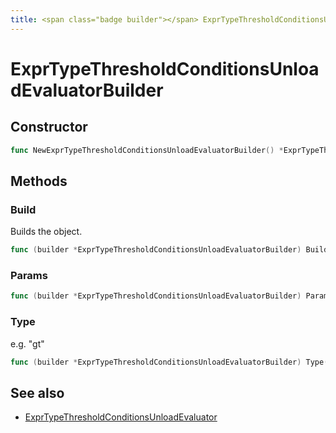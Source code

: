 ```yaml
---
title: <span class="badge builder"></span> ExprTypeThresholdConditionsUnloadEvaluatorBuilder
---
```

# <span class="badge builder"></span> ExprTypeThresholdConditionsUnloadEvaluatorBuilder

## Constructor

```go
func NewExprTypeThresholdConditionsUnloadEvaluatorBuilder() *ExprTypeThresholdConditionsUnloadEvaluatorBuilder
```
## Methods

### <span class="badge object-method"></span> Build

Builds the object.

```go
func (builder *ExprTypeThresholdConditionsUnloadEvaluatorBuilder) Build() (ExprTypeThresholdConditionsUnloadEvaluator, error)
```

### <span class="badge object-method"></span> Params

```go
func (builder *ExprTypeThresholdConditionsUnloadEvaluatorBuilder) Params(params []float64) *ExprTypeThresholdConditionsUnloadEvaluatorBuilder
```

### <span class="badge object-method"></span> Type

e.g. "gt"

```go
func (builder *ExprTypeThresholdConditionsUnloadEvaluatorBuilder) Type(typeArg expr.TypeThresholdType) *ExprTypeThresholdConditionsUnloadEvaluatorBuilder
```

## See also

 * <span class="badge object-type-struct"></span> [ExprTypeThresholdConditionsUnloadEvaluator](./object-ExprTypeThresholdConditionsUnloadEvaluator.md)
